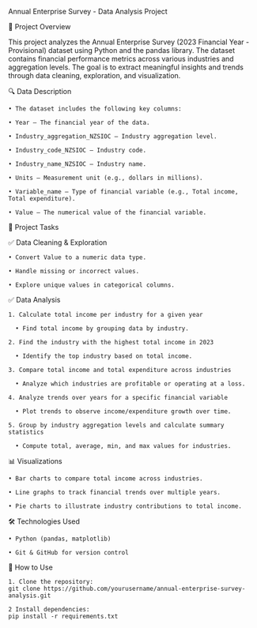 Annual Enterprise Survey - Data Analysis Project

📌 Project Overview

This project analyzes the Annual Enterprise Survey (2023 Financial Year - Provisional) dataset using Python and the pandas library. The dataset contains financial performance metrics across various industries and aggregation levels. The goal is to extract meaningful insights and trends through data cleaning, exploration, and visualization.

🔍 Data Description

    • The dataset includes the following key columns:

    • Year – The financial year of the data.

    • Industry_aggregation_NZSIOC – Industry aggregation level.

    • Industry_code_NZSIOC – Industry code.

    • Industry_name_NZSIOC – Industry name.

    • Units – Measurement unit (e.g., dollars in millions).

    • Variable_name – Type of financial variable (e.g., Total income, Total expenditure).

    • Value – The numerical value of the financial variable.

🎯 Project Tasks

✅ Data Cleaning & Exploration

    • Convert Value to a numeric data type.

    • Handle missing or incorrect values.

    • Explore unique values in categorical columns.

✅ Data Analysis

    1. Calculate total income per industry for a given year

      • Find total income by grouping data by industry.

    2. Find the industry with the highest total income in 2023

      • Identify the top industry based on total income.

    3. Compare total income and total expenditure across industries

      • Analyze which industries are profitable or operating at a loss.

    4. Analyze trends over years for a specific financial variable

      • Plot trends to observe income/expenditure growth over time.

    5. Group by industry aggregation levels and calculate summary statistics

      • Compute total, average, min, and max values for industries.

📊 Visualizations

    • Bar charts to compare total income across industries.

    • Line graphs to track financial trends over multiple years.

    • Pie charts to illustrate industry contributions to total income.

🛠 Technologies Used

    • Python (pandas, matplotlib)

    • Git & GitHub for version control

🚀 How to Use

    1. Clone the repository:
    git clone https://github.com/yourusername/annual-enterprise-survey-analysis.git

    2 Install dependencies:
    pip install -r requirements.txt